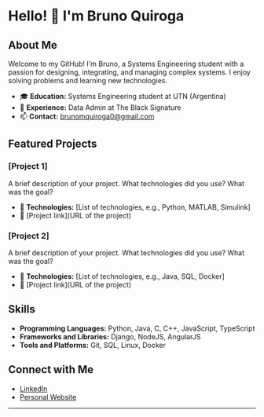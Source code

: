 # Hello! 👋 I'm Bruno Quiroga

## About Me
Welcome to my GitHub! I'm Bruno, a Systems Engineering student with a passion for designing, integrating, and managing complex systems. I enjoy solving problems and learning new technologies.

- 🎓 **Education:** Systems Engineering student at UTN (Argentina)
- 💼 **Experience:** Data Admin at The Black Signature
- 📫 **Contact:** brunomquiroga0@gmail.com

## Featured Projects

### [Project 1]
A brief description of your project. What technologies did you use? What was the goal?

- 🔧 **Technologies:** [List of technologies, e.g., Python, MATLAB, Simulink]
- 🌟 [Project link](URL of the project)

### [Project 2]
A brief description of your project. What technologies did you use? What was the goal?

- 🔧 **Technologies:** [List of technologies, e.g., Java, SQL, Docker]
- 🌟 [Project link](URL of the project)

## Skills

- **Programming Languages:** Python, Java, C, C++, JavaScript, TypeScript
- **Frameworks and Libraries:** Django, NodeJS, AngularJS
- **Tools and Platforms:** Git, SQL, Linux, Docker

## Connect with Me

- [LinkedIn](https://www.linkedin.com/in/brunomaximilianoquiroga/)
- [Personal Website](https://bruquiro.github.io/)

---

